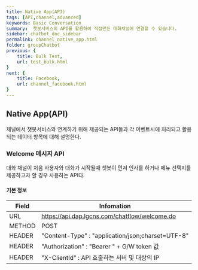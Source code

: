 ```yaml
---
title: Native App(API)
tags: [API,channel,advanced]
keywords: Basic Conversation
summary:  챗봇서비스의 API를 활용하여 직접만든 대화채널에 연결할 수 있습니다.
sidebar: chatbot_doc_sidebar
permalink: channel_native_app.html
folder: groupChatbot
previous: {
    title: Bulk Test, 
    url: test_bulk.html
}
next: {
    title: Facebook,
    url: channel_facebook.html
}
---
```


## Native App(API)
채널에서 챗봇서비스와 연계하기 위해 제공되는 API들과 각 이벤트시에 처리되고 활용되는 데이터 항목에 대해 설명한다.

### Welcome 메시지 API
대화 채널이 처음 사용자와 대화가 시작될때 챗봇이 먼저 인사를 하거나 메뉴 선택지를 제공하고자 할 경우 사용하는 API다.

#### 기본 정보

| Field | Infomation |
|--------|--------|
| URL | https://api.dap.lgcns.com/chatflow/welcome.do |
| METHOD | POST |
| HEADER | "Content-Type" : "application/json;charset=UTF-8" |
| HEADER | "Authorization" : "Bearer " + G/W token 값 |
| HEADER | "X-ClientId" : API 호출하는 서버 및 대상의 IP |

<!-- #### REQUEST 정보 

| KEY | TYPE | Required | VALUE |
|--------|--------|--------|--------|
| chatbot_id | String | Yes | 챗봇아이디 |
| parameters | JSON | No | 전체 파라미터 정보 (전달할 파라미터가 있는 경우 key, value 값을 전달해야 합니다.) |

#### RESPONSE 정보

| KEY | TYPE | Required | Description |
|--------|--------|--------|--------|
| version | String | No | 버전 |
| chatbot_id | String | No | 챗봇 아이디 |
| user_id | String | No | 사용자 아이디 |
| input_sentence | String | No | 사용자 대화 문장 |
| session_id | String | Yes | 대화 세션 아이디(대화창이 오픈되어 끝날 때까지의 대화이력을 식별할 수 있는 정보) |
| ins_id | String | Yes | 챗플로우 인스턴스 아이디 (챗플로우 단위의 대화가 진행될 때 마다 채번되는 인스턴스 아이디) |
| intent_id | String | Yes | 인텐트 아이디 (Slot 노드, Carousel 노드에서 사용함) |
| node_id | String | Yes | 노드 아이디 |
| param_id | String | Yes | 파라미터 아이디 (Slot 노드, Carousel 노드 경우 사용됨) |
| ref_intent_id | String | No | 인텐트 아이디 (참조) |
| chatflow_id | String | No | 챗플로우 아이디 |
| another_result | JSON Array  | No | NLU 에서 파악한 다른 의도 결과 |
| result | JSON Array | No | 답변 메시지 결과 정보 |
| parameters | JSON | No | 파라미터 정보 (내부 파라미터 정보가 표시됩니다)|
| evaluate_setting | String | No | 채널 사용자 평가 문장 사용 여부 (제휴기능) |
| emotions | JSON | No | 감정 정보 (감성정보 설정시에만 값이 표시됩니다)|
| debugCode | String | No | 디버그 코드정보|
| debugMsg | String | No | 디버그 메시지|
| resultStatus | JSON | No | 결과 상태정보|

##### RESPONSE Object 정보
* another_result Object

| KEY | Description |
|--------|--------|
| object_match_rate | 인텐트 매칭률 |
| intent_name | 인텐트 명 |
| intent_id | 인텐트 아이디 |
| intent_alias | 인텐트 별명 |

 * result Object

| KEY | Description |
|--------|--------|
| message | 노드에 설정된 메시지를 표시합니다. |
| imgRoute | 메시지에 표시될 이미지 정보가 표시됩니다. |
| optionList | 버튼, 팝업, 전화연결과 같은 설정정보가 표시됩니다. |
| carouselList | 캐로셀 노드의 카드 정보가 표시됩니다 |

 * parameters Object

| KEY | Description |
|--------|--------|
| 인텐트에 정의된 파라미터 Key | 대화 흐름 시 전달된 파라미터 Value |

 * emotions Object

| KEY | Description |
|--------|--------|
| positive | 긍정 확률 |
| neutral | 중립 확률 |
| negative | 부정 확률 |

 * resultStatus Object
 
| KEY | Description |
|--------|--------|
| resultCmt | 결과 코멘트 |
| resultCode | 결과 코드 |
| resultMsg | 결과 메시지 |
 

### 대화 엔진 API 
대화 채널에서 주고받는 대화를 처리하는 API. 사용자의 질문의 의도를 파악하고 그에 따른 대화흐름을 관리하는 챗플로우를 사용하는 API다.

#### 기본 정보

| Field | Infomation |
|--------|--------|
| URL | https://api.dap.lgcns.com/chatflow/engine.do |
| METHOD | POST |
| HEADER | "Content-Type" : "application/json;charset=UTF-8" |
| HEADER | "Authorization" : "Bearer " + G/W token 값 |
| HEADER | "X-ClientId" : API 호출하는 서버 및 대상의 IP |

#### REQUEST 정보 

| KEY | TYPE | Required | VALUE |
|--------|--------|--------|--------|
| chatbot_id | String | Yes | 챗봇아이디 |
| input_sentence | String | Yes | 사용자 대화 문장 |
| user_id | String | No | 사용자 아이디 |
| session_id | String | No | 대화 세션 아이디(대화창이 오픈되어 끝날 때까지의 대화이력을 식별할 수 있는 정보) |
| ins_id | String | No | 챗플로우 인스턴스 아이디 (챗플로우 단위의 대화가 진행될 때 마다 채번되는 인스턴스 아이디) |
| intent_id | String | No | 인텐트 아이디 (Slot 노드, Carousel 노드에서 사용함) |
| node_id | String | No | 노드 아이디 |
| param_id | String | No | 파라미터 아이디 (Slot 노드, Carousel 노드 경우 사용됨) |
| chatflow_id | String | No | 챗플로우 아이디 |
| parameters | JSON | No | 전체 파라미터 정보 (전달할 파라미터가 있는 경우 key, value 값을 전달해야 합니다.) |
| extension | JSON | Yes | 감성분석 서버 호출을 위한 api_key 전송(감성정보 설정시에만 입력) |

##### REQUEST Object 정보

 * parameters Object

| KEY | Description |
|--------|--------|
| 인텐트에 정의된 파라미터 Key | 대화 흐름 시 전달된 파라미터 Value |

 * extension Object

| KEY | Description |
|--------|--------|
| api_key | 감성분석서버 호출 api key |

#### RESPONSE 정보

| KEY | TYPE | Required | Description |
|--------|--------|--------|--------|
| version | String | No | 버전 |
| chatbot_id | String | No | 챗봇 아이디 |
| user_id | String | No | 사용자 아이디 |
| input_sentence | String | No | 사용자 대화 문장 |
| session_id | String | Yes | 대화 세션 아이디(대화창이 오픈되어 끝날 때까지의 대화이력을 식별할 수 있는 정보) |
| log_id | int | Yes | 챗봇 대화의 로그 아이디 ( 사용자 평가 시 사용 )  |
| ins_id | String | Yes | 챗플로우 인스턴스 아이디 (챗플로우 단위의 대화가 진행될 때 마다 채번되는 인스턴스 아이디) |
| intent_id | String | Yes | 인텐트 아이디 (Slot 노드, Carousel 노드에서 사용함) |
| node_id | String | Yes | 노드 아이디 |
| param_id | String | Yes | 파라미터 아이디 (Slot 노드, Carousel 노드 경우 사용됨) |
| ref_intent_id | String | No | 인텐트 아이디 (참조) |
| chatflow_id | String | No | 챗플로우 아이디 |
| another_result | JSON Array | No | NLU 에서 파악한 다른 의도 결과 |
| result | JSON Array | No | 답변 메시지 결과 정보 |
| parameters | JSON | No | 파라미터 정보 (내부 파라미터 정보가 표시됩니다)|
| emotions | JSON | No | 감정 정보 (감성정보 설정시에만 값이 표시됩니다)|
| evaluate_setting | String | No | 채널 사용자 평가 문장 사용 여부 (제휴기능) |
| debugCode | String | No | 디버그 코드정보|
| debugMsg | String | No | 디버그 메시지|
| resultStatus | JSON | No | 결과 상태정보|

##### RESPONSE Object 정보
* another_result Object

| KEY | Description |
|--------|--------|
| object_match_rate | 인텐트 매칭률 |
| intent_name | 인텐트 명 |
| intent_id | 인텐트 아이디 |
| intent_alias | 인텐트 별명 |

 * result Object

| KEY | Description |
|--------|--------|
| message | 노드에 설정된 메시지를 표시합니다. |
| imgRoute | 메시지에 표시될 이미지 정보가 표시됩니다. |
| optionList | 버튼, 팝업, 전화연결과 같은 설정정보가 표시됩니다. |
| carouselList | 캐로셀 노드의 카드 정보가 표시됩니다 |

 * parameters Object

| KEY | Description |
|--------|--------|
| 인텐트에 정의된 파라미터 Key | 대화 흐름 시 전달된 파라미터 Value |

 * emotions Object

| KEY | Description |
|--------|--------|
| positive | 긍정 확률 |
| neutral | 중립 확률 |
| negative | 부정 확률 |

 * resultStatus Object
 
| KEY | Description |
|--------|--------|
| resultCmt | 결과 코멘트 |
| resultCode | 결과 코드 |
| resultMsg | 결과 메시지 |
 
### Node Option Object
노드 옵션 기능은 챗봇의 답변을 표시하는 speak 노드, slot 노드, carousel 노드에서 설정할 수 있습니다. <figure><img class="docimage" src="images/channel/nptive/nptive_app_node_option.png" alt="Frogue 셋팅" style="max-width: 800px"></figure>

 * 노드 옵션의 정보는 아래와 같습니다. 
 
| 구분 | 속성 설명 |
|--------|--------|
| id | 옵션 아이디가 순서대로 설정됩니다. |
| type | 6 가지의 옵션 구분값이 표시됩니다. |
| label | 채널 화면에서 보여질 명칭이 표시됩니다. |
| value | 채널에서 옵션에 따라 처리할 정보가 표시됩니다. |

 * 노드 옵션의 유형에는 아래와 같습니다.
 
| 구분 | 유형값 | 기능설명 |
|--------|--------|--------|
| 선택지 | btn | 사용자의 답변을 선택지로 받기 위한 정보를 설정합니다. |
| Web Link | link | 웹 팝업을 호출하기위 위한 정보를 설정합니다. |
| 내부 App 실행 | inApp | 스마트폰에서 내부 App 실행을 하기 위한 정보를 설정합니다. |
| 외부 App 실행 | outApp | 스마트폰에서 외부 App 실행을 하기 위한 정보를 설정합니다. |
| Call (전화연결) | call | 스마트폰에서 전화연결을 하기 위한 정보를 설정합니다. |
| Chatflow 호출 | callFlow | 다른 Chatflow 를 진행하기 위한 정보를 설정합니다. |
 

### 사용자 대화 평가 API 
대화 채널에서 챗봇 대화에 대해서 사용자 평가를 처리하는 API. 챗봇에 대답에 대해 약 7가지의 평가를 진행할 수 있다.
 * like : 좋아요
 * love : 사랑해요
 * haha : 빵터짐
 * yay : 흐믓해요
 * wow : 놀라워요
 * sad : 슬퍼요
 * angry : 화나요
 * bad   : 싫어요

#### 기본 정보

| Field | Infomation |
|--------|--------|
| URL | https://api.dap.lgcns.com/chatflow/evaluateMsg.do |
| METHOD | POST |
| HEADER | "Content-Type" : "application/json;charset=UTF-8" |
| HEADER | "Authorization" : "Bearer " + G/W token 값 |
| HEADER | "X-ClientId" : API 호출하는 서버 및 대상의 IP |

#### REQUEST 정보 

| KEY | TYPE | Required | VALUE |
|--------|--------|--------|--------|
| log_id | int | Yes | 로그아이디 |
| evaluate_flag | String | Yes | 평가 |

#### RESPONSE 정보

| KEY | TYPE | Required | Description |
|--------|--------|--------|--------|
| code | String | Yes | 결과코드  |
| result | JSON | No | 결과 |

##### RESPONSE Object 정보
* result Object

| KEY | Description |
|--------|--------|
| log_id | 로그아이디 |
| evaluate_flag | 평가 |


##### RESPONSE resultStatus 유형

| Code | Description |
|--------|--------------------------|
| 200 | 정상코드 |
| 201 | 여러가지 의도로 해석되는 경우 |
| 400 | [NLU] 의도 파악이 안되었을 경우, EngineHandler 예외상황 |
| 404 | [Chatflow] Intent에 해당하는 flow를 찾지 못할 경우, 노드가 10번이상 진행될 경우, EngineService 예외상황 |
| 405 | [Chatflow] flow 설정 문제 (답변 메시지를 못 찾았을 때, 분기 오류인 경우) | -->


